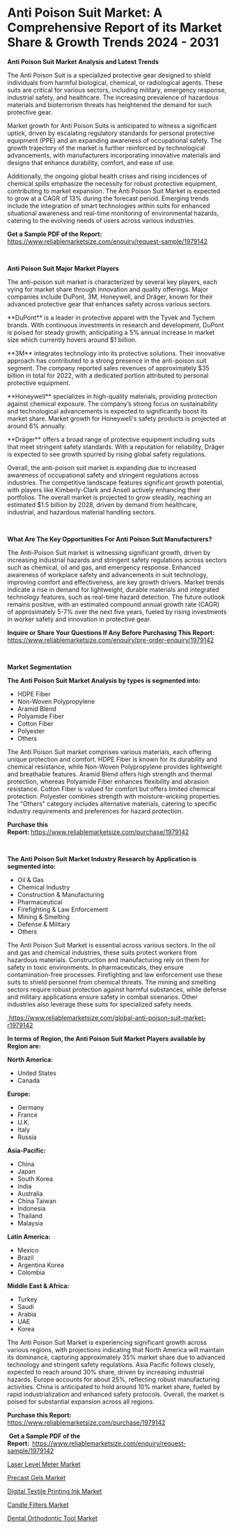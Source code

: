 <p><h1>Anti Poison Suit Market: A Comprehensive Report of its Market Share & Growth Trends 2024 - 2031</h1></p><p><strong>Anti Poison Suit Market Analysis and Latest Trends</strong></p>
<p><p>The Anti Poison Suit is a specialized protective gear designed to shield individuals from harmful biological, chemical, or radiological agents. These suits are critical for various sectors, including military, emergency response, industrial safety, and healthcare. The increasing prevalence of hazardous materials and bioterrorism threats has heightened the demand for such protective gear.</p><p>Market growth for Anti Poison Suits is anticipated to witness a significant uptick, driven by escalating regulatory standards for personal protective equipment (PPE) and an expanding awareness of occupational safety. The growth trajectory of the market is further reinforced by technological advancements, with manufacturers incorporating innovative materials and designs that enhance durability, comfort, and ease of use. </p><p>Additionally, the ongoing global health crises and rising incidences of chemical spills emphasize the necessity for robust protective equipment, contributing to market expansion. The Anti Poison Suit Market is expected to grow at a CAGR of 13% during the forecast period. Emerging trends include the integration of smart technologies within suits for enhanced situational awareness and real-time monitoring of environmental hazards, catering to the evolving needs of users across various industries.</p></p>
<p><strong>Get a Sample PDF of the Report:&nbsp;</strong> <a href="https://www.reliablemarketsize.com/enquiry/request-sample/1979142?utm_campaign=1590&utm_medium=2&utm_source=Github&utm_content=ia&utm_term=30102024&utm_id=anti-poison-suit">https://www.reliablemarketsize.com/enquiry/request-sample/1979142</a></p>
<p>&nbsp;</p>
<p><strong>Anti Poison Suit Major Market Players</strong></p>
<p><p>The anti-poison suit market is characterized by several key players, each vying for market share through innovation and quality offerings. Major companies include DuPont, 3M, Honeywell, and Dräger, known for their advanced protective gear that enhances safety across various sectors.</p><p>**DuPont** is a leader in protective apparel with the Tyvek and Tychem brands. With continuous investments in research and development, DuPont is poised for steady growth, anticipating a 5% annual increase in market size which currently hovers around $1 billion.</p><p>**3M** integrates technology into its protective solutions. Their innovative approach has contributed to a strong presence in the anti-poison suit segment. The company reported sales revenues of approximately $35 billion in total for 2022, with a dedicated portion attributed to personal protective equipment.</p><p>**Honeywell** specializes in high-quality materials, providing protection against chemical exposure. The company’s strong focus on sustainability and technological advancements is expected to significantly boost its market share. Market growth for Honeywell's safety products is projected at around 6% annually.</p><p>**Dräger** offers a broad range of protective equipment including suits that meet stringent safety standards. With a reputation for reliability, Dräger is expected to see growth spurred by rising global safety regulations.</p><p>Overall, the anti-poison suit market is expanding due to increased awareness of occupational safety and stringent regulations across industries. The competitive landscape features significant growth potential, with players like Kimberly-Clark and Ansell actively enhancing their portfolios. The overall market is projected to grow steadily, reaching an estimated $1.5 billion by 2028, driven by demand from healthcare, industrial, and hazardous material handling sectors.</p></p>
<p>&nbsp;</p>
<p><strong>What Are The Key Opportunities For Anti Poison Suit Manufacturers?</strong></p>
<p><p>The Anti-Poison Suit market is witnessing significant growth, driven by increasing industrial hazards and stringent safety regulations across sectors such as chemical, oil and gas, and emergency response. Enhanced awareness of workplace safety and advancements in suit technology, improving comfort and effectiveness, are key growth drivers. Market trends indicate a rise in demand for lightweight, durable materials and integrated technology features, such as real-time hazard detection. The future outlook remains positive, with an estimated compound annual growth rate (CAGR) of approximately 5-7% over the next five years, fueled by rising investments in worker safety and innovation in protective gear.</p></p>
<p><strong>Inquire or Share Your Questions If Any Before Purchasing This Report:</strong> <a href="https://www.reliablemarketsize.com/enquiry/pre-order-enquiry/1979142?utm_campaign=1590&utm_medium=2&utm_source=Github&utm_content=ia&utm_term=30102024&utm_id=anti-poison-suit">https://www.reliablemarketsize.com/enquiry/pre-order-enquiry/1979142</a></p>
<p>&nbsp;</p>
<p><strong>Market Segmentation</strong></p>
<p><strong>The Anti Poison Suit Market Analysis by types is segmented into:</strong></p>
<p><ul><li>HDPE Fiber</li><li>Non-Woven Polypropylene</li><li>Aramid Blend</li><li>Polyamide Fiber</li><li>Cotton Fiber</li><li>Polyester</li><li>Others</li></ul></p>
<p><p>The Anti Poison Suit market comprises various materials, each offering unique protection and comfort. HDPE Fiber is known for its durability and chemical resistance, while Non-Woven Polypropylene provides lightweight and breathable features. Aramid Blend offers high strength and thermal protection, whereas Polyamide Fiber enhances flexibility and abrasion resistance. Cotton Fiber is valued for comfort but offers limited chemical protection. Polyester combines strength with moisture-wicking properties. The "Others" category includes alternative materials, catering to specific industry requirements and preferences for hazard protection.</p></p>
<p><strong>Purchase this Report:&nbsp;</strong><a href="https://www.reliablemarketsize.com/purchase/1979142?utm_campaign=1590&utm_medium=2&utm_source=Github&utm_content=ia&utm_term=30102024&utm_id=anti-poison-suit">https://www.reliablemarketsize.com/purchase/1979142</a></p>
<p>&nbsp;</p>
<p><strong>The Anti Poison Suit Market Industry Research by Application is segmented into:</strong></p>
<p><ul><li>Oil & Gas</li><li>Chemical Industry</li><li>Construction & Manufacturing</li><li>Pharmaceutical</li><li>Firefighting & Law Enforcement</li><li>Mining & Smelting</li><li>Defense & Military</li><li>Others</li></ul></p>
<p><p>The Anti Poison Suit Market is essential across various sectors. In the oil and gas and chemical industries, these suits protect workers from hazardous materials. Construction and manufacturing rely on them for safety in toxic environments. In pharmaceuticals, they ensure contamination-free processes. Firefighting and law enforcement use these suits to shield personnel from chemical threats. The mining and smelting sectors require robust protection against harmful substances, while defense and military applications ensure safety in combat scenarios. Other industries also leverage these suits for specialized safety needs.</p></p>
<p><a href="https://www.reliablemarketsize.com/global-anti-poison-suit-market-r1979142?utm_campaign=1590&utm_medium=2&utm_source=Github&utm_content=ia&utm_term=30102024&utm_id=anti-poison-suit">&nbsp;https://www.reliablemarketsize.com/global-anti-poison-suit-market-r1979142</a></p>
<p><strong>In terms of Region, the Anti Poison Suit Market Players available by Region are:</strong></p>
<p>
    <p> <strong> North America: </strong>
        <ul>
            <li>United States</li>
            <li>Canada</li>
        </ul>
        </p> 
    <p> <strong> Europe: </strong>
        <ul>
            <li>Germany</li>
            <li>France</li>
            <li>U.K.</li>
            <li>Italy</li>
            <li>Russia</li>
        </ul>
        </p> 
    <p> <strong> Asia-Pacific: </strong>
        <ul>
            <li>China</li>
            <li>Japan</li>
            <li>South Korea</li>
            <li>India</li>
            <li>Australia</li>
            <li>China Taiwan</li>
            <li>Indonesia</li>
            <li>Thailand</li>
            <li>Malaysia</li>
        </ul>
        </p> 
    <p> <strong> Latin America: </strong>
        <ul>
            <li>Mexico</li>
            <li>Brazil</li>
            <li>Argentina Korea</li>
            <li>Colombia</li>
        </ul>
        </p> 
    <p> <strong> Middle East & Africa: </strong>
        <ul>
            <li>Turkey</li>
            <li>Saudi</li>
            <li>Arabia</li>
            <li>UAE</li>
            <li>Korea</li>
        </ul>
    </p>
    </p>
<p><p>The Anti Poison Suit Market is experiencing significant growth across various regions, with projections indicating that North America will maintain its dominance, capturing approximately 35% market share due to advanced technology and stringent safety regulations. Asia Pacific follows closely, expected to reach around 30% share, driven by increasing industrial hazards. Europe accounts for about 25%, reflecting robust manufacturing activities. China is anticipated to hold around 10% market share, fueled by rapid industrialization and enhanced safety protocols. Overall, the market is poised for substantial expansion across all regions.</p></p>
<p><strong>Purchase this Report: </strong><a href="https://www.reliablemarketsize.com/purchase/1979142?utm_campaign=1590&utm_medium=2&utm_source=Github&utm_content=ia&utm_term=30102024&utm_id=anti-poison-suit">https://www.reliablemarketsize.com/purchase/1979142</a></p>
<p>&nbsp;<strong>Get a Sample PDF of the Report:&nbsp;&nbsp;</strong><a href="https://www.reliablemarketsize.com/enquiry/request-sample/1979142?utm_campaign=1590&utm_medium=2&utm_source=Github&utm_content=ia&utm_term=30102024&utm_id=anti-poison-suit">https://www.reliablemarketsize.com/enquiry/request-sample/1979142</a></p>
<p><strong></strong></p>
<p><p><a href="https://www.linkedin.com/pulse/laser-level-meter-market-trends-focusing-insight-forecast-analysis-mqble?utm_campaign=1590&utm_medium=2&utm_source=Github&utm_content=ia&utm_term=30102024&utm_id=anti-poison-suit">Laser Level Meter Market</a></p><p><a href="https://www.linkedin.com/pulse/insights-precast-gels-market-size-which-expanding-143-cagr-ezhtc?utm_campaign=1590&utm_medium=2&utm_source=Github&utm_content=ia&utm_term=30102024&utm_id=anti-poison-suit">Precast Gels Market</a></p><p><a href="https://www.linkedin.com/pulse/consumer-behavior-shifts-digital-textile-printing-ink-market-n0k4c?utm_campaign=1590&utm_medium=2&utm_source=Github&utm_content=ia&utm_term=30102024&utm_id=anti-poison-suit">Digital Textile Printing Ink Market</a></p><p><a href="https://www.linkedin.com/pulse/candle-filters-market-size-status-forecast-2024-2031-revidease-prbie?utm_campaign=1590&utm_medium=2&utm_source=Github&utm_content=ia&utm_term=30102024&utm_id=anti-poison-suit">Candle Filters Market</a></p><p><a href="https://github.com/NargisHussain75/Market-Research-Report-List-1/blob/main/dental-orthodontic-tool-market.md?utm_campaign=1590&utm_medium=2&utm_source=Github&utm_content=ia&utm_term=30102024&utm_id=anti-poison-suit">Dental Orthodontic Tool Market</a></p></p>